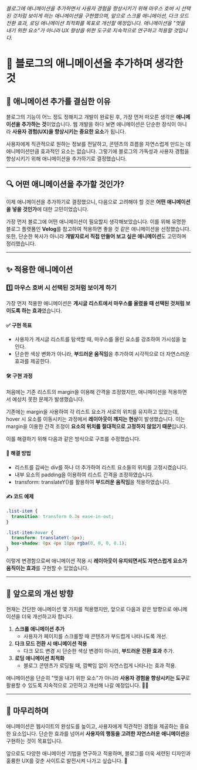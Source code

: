 ###### 블로그에 애니메이션을 추가하면서 사용자 경험을 향상시키기 위해 마우스 호버 시 선택된 것처럼 보이게 하는 애니메이션을 구현했으며, 앞으로 스크롤 애니메이션, 다크 모드 전환 효과, 로딩 애니메이션 최적화를 목표로 개선할 예정입니다. 애니메이션을 "멋을 내기 위한 요소"가 아니라 UX 향상을 위한 도구로 지속적으로 연구하고 적용할 것입니다.

# 📝 블로그의 애니메이션을 추가하며 생각한 것

## 🎯 애니메이션 추가를 결심한 이유

블로그의 기능이 어느 정도 정해지고 개발이 완료된 후, 가장 먼저 떠오른 생각은 **애니메이션을 추가하는 것**이었습니다. 웹 개발을 하다 보면 애니메이션은 단순한 장식이 아니라 **사용자 경험(UX)을 향상시키는 중요한 요소**가 됩니다.

사용자에게 직관적으로 원하는 정보를 전달하고, 콘텐츠의 흐름을 자연스럽게 만드는 데 애니메이션만큼 효과적인 요소는 없습니다. 그렇기에 블로그의 가독성과 사용자 경험을 향상시키기 위해 애니메이션을 추가하기로 결정했습니다.

---

## 🔍 어떤 애니메이션을 추가할 것인가?

이제 애니메이션을 추가하기로 결정했으니, 다음으로 고려해야 할 것은 **어떤 애니메이션을 넣을 것인가**에 대한 고민이었습니다.

가장 먼저 블로그에 어떤 애니메이션이 필요할지 생각해보았습니다. 이를 위해 유명한 블로그 플랫폼인 **Velog**를 참고하여 적용하면 좋을 것 같은 애니메이션을 선정했습니다. 또한, 단순한 복사가 아니라 **개발자로서 직접 만들어 보고 싶은 애니메이션**도 고민하며 정리했습니다.

---

## ✨ 적용한 애니메이션

### 1️⃣ 마우스 호버 시 선택된 것처럼 보이게 하기

가장 먼저 적용한 애니메이션은 **게시글 리스트에서 마우스를 올렸을 때 선택된 것처럼 보이도록 하는 효과**였습니다.

#### ✅ 구현 목표

- 사용자가 게시글 리스트를 탐색할 때, 마우스를 올린 요소를 강조하여 가시성을 높인다.
- 단순한 색상 변화가 아니라, **부드러운 움직임**을 추가하여 시각적으로 더 자연스러운 효과를 제공한다.

#### 🛠️ 구현 과정

처음에는 기존 리스트의 margin을 이용해 간격을 조정했지만, 애니메이션을 적용하면서 예상치 못한 문제가 발생했습니다.

기존에는 margin을 사용하여 각 리스트 요소가 서로의 위치를 유지하고 있었는데, hover 시 요소를 이동시키는 과정에서 **레이아웃이 깨지는 현상**이 발생했습니다. 이는 margin을 이용한 간격 조정이 **요소의 위치를 절대적으로 고정하지 않았기 때문**입니다.

이를 해결하기 위해 다음과 같은 방식으로 구조를 수정했습니다.

#### 🔹 해결 방법

- 리스트를 감싸는 div를 하나 더 추가하여 리스트 요소들의 위치를 고정시켰습니다.
- 내부 요소의 padding을 이용하여 리스트 간격을 조정하였습니다.
- transform: translateY()를 활용하여 **부드러운 움직임**을 적용하였습니다.

#### ✍️ 코드 예제

```css
.list-item {
  transition: transform 0.3s ease-in-out;
}

.list-item:hover {
  transform: translateY(-5px);
  box-shadow: 0px 4px 10px rgba(0, 0, 0, 0.1);
}
```

이렇게 변경함으로써 애니메이션 적용 시 **레이아웃이 유지되면서도 자연스럽게 요소가 움직이는 효과**를 구현할 수 있었습니다.

---

## 🚀 앞으로의 개선 방향

현재는 간단한 애니메이션 몇 가지를 적용했지만, 앞으로 다음과 같은 방향으로 애니메이션을 더욱 개선하고자 합니다.

1. **스크롤 애니메이션 추가**
   - 사용자가 페이지를 스크롤할 때 콘텐츠가 부드럽게 나타나도록 개선.
2. **다크 모드 전환 시 애니메이션 적용**
   - 다크 모드 변경 시 단순한 색상 변경이 아니라, **부드러운 전환 효과** 추가.
3. **로딩 애니메이션 최적화**
   - 블로그 콘텐츠가 로딩될 때, 깜빡임 없이 자연스럽게 나타나는 효과 적용.

애니메이션을 단순히 "멋을 내기 위한 요소"가 아니라 **사용자 경험을 향상시키는 도구**로 활용할 수 있도록 지속적으로 고민하고 개선해 나갈 예정입니다. 🎨✨

---

## 🏁 마무리하며

애니메이션은 웹사이트의 완성도를 높이고, 사용자에게 직관적인 경험을 제공하는 중요한 요소입니다. 단순한 효과를 넘어서 **사용자의 행동을 고려한 자연스러운 애니메이션**을 구현하는 것이 목표입니다.

앞으로도 다양한 애니메이션 기법을 연구하고 적용하며, 블로그를 더욱 세련된 디자인과 훌륭한 UX를 갖춘 사이트로 발전시켜 나가고 싶습니다. 🚀
